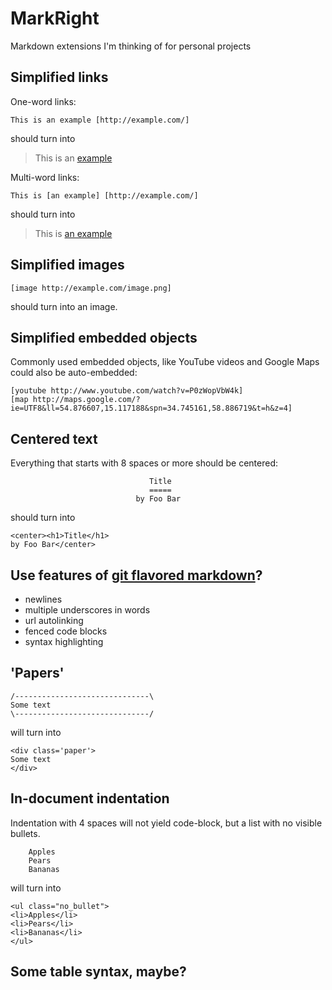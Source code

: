 MarkRight
=======
Markdown extensions I'm thinking of for personal projects

## Simplified links

One-word links:

    This is an example [http://example.com/]

should turn into

> This is an [example](http://example.com/)

Multi-word links:

    This is [an example] [http://example.com/]

should turn into

> This is [an example](http://example.com/)

## Simplified images

    [image http://example.com/image.png]

should turn into an image.

## Simplified embedded objects

Commonly used embedded objects, like YouTube videos and Google Maps could also be auto-embedded:

    [youtube http://www.youtube.com/watch?v=P0zWopVbW4k]
    [map http://maps.google.com/?ie=UTF8&ll=54.876607,15.117188&spn=34.745161,58.886719&t=h&z=4]

## Centered text

Everything that starts with 8 spaces or more should be centered:

                                   Title                               
                                   =====
                                by Foo Bar

should turn into

    <center><h1>Title</h1> 
    by Foo Bar</center>

## Use features of [git flavored markdown](https://github.com/blog/832-rolling-out-the-redcarpet)? 
 - newlines
 - multiple underscores in words
 - url autolinking
 - fenced code blocks
 - syntax highlighting

## 'Papers'

    /------------------------------\
    Some text
    \------------------------------/

will turn into

    <div class='paper'>
    Some text
    </div>

## In-document indentation

Indentation with 4 spaces will not yield code-block, but a list with no visible bullets.

        Apples
        Pears
        Bananas

will turn into

    <ul class="no_bullet">
    <li>Apples</li>
    <li>Pears</li>
    <li>Bananas</li>
    </ul>

## Some table syntax, maybe?